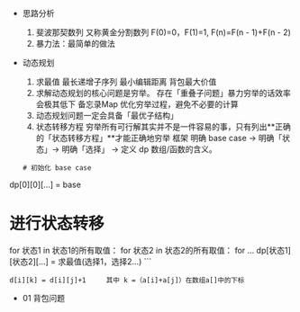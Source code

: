[](https://juejin.cn/post/7087601813041446942)
[](https://juejin.cn/post/7127875210857938952)
- 思路分析
    1. 斐波那契数列 又称黄金分割数列
        F(0)=0，F(1)=1, F(n)=F(n - 1)+F(n - 2)
    2. 暴力法：最简单的做法

- 动态规划
    1. 求最值
        最长递增子序列
        最小编辑距离
        背包最大价值 
    2. 求解动态规划的核心问题是穷举。
        存在「重叠子问题」暴力穷举的话效率会极其低下
        备忘录Map  优化穷举过程，避免不必要的计算
    3. 动态规划问题一定会具备「最优子结构」
    4. 状态转移方程
        穷举所有可行解其实并不是一件容易的事，只有列出**正确的「状态转移方程」**才能正确地穷举
    框架
        明确 base case -> 明确「状态」-> 明确「选择」 -> 定义 dp 数组/函数的含义。

    ```
    # 初始化 base case
dp[0][0][...] = base
# 进行状态转移
for 状态1 in 状态1的所有取值：
    for 状态2 in 状态2的所有取值：
        for ...
            dp[状态1][状态2][...] = 求最值(选择1，选择2...)
    ```
    
    d[i][k] = d[i][j]+1		其中 k =（a[i]+a[j]）在数组a[]中的下标

- 01 背包问题
    